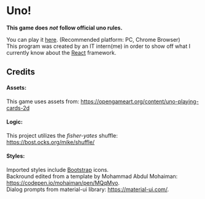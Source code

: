 # Uno!

**This game does**  ***not***  **follow official uno rules.**

You can play it [here](https://nlawrence162.github.io/unoGameSimulator/). (Recommended platform: PC, Chrome Browser)  
This program was created by an IT intern(me) in order to show off what I currently know about the [React](https://reactjs.org/) framework.

## Credits

#### Assets:

This game uses assets from: https://opengameart.org/content/uno-playing-cards-2d

#### Logic:

This project utilizes the *fisher-yates* shuffle: https://bost.ocks.org/mike/shuffle/

#### Styles:

Imported styles include [Bootstrap](https://getbootstrap.com/docs/3.4/css/) icons.  
Backround edited from a template by Mohammad Abdul Mohaiman: https://codepen.io/mohaiman/pen/MQqMyo.  
Dialog prompts from material-ui library: https://material-ui.com/.
